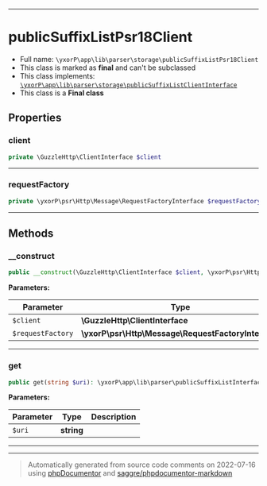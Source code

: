 ***

# publicSuffixListPsr18Client





* Full name: `\yxorP\app\lib\parser\storage\publicSuffixListPsr18Client`
* This class is marked as **final** and can't be subclassed
* This class implements:
[`\yxorP\app\lib\parser\storage\publicSuffixListClientInterface`](./publicSuffixListClientInterface.md)
* This class is a **Final class**



## Properties


### client



```php
private \GuzzleHttp\ClientInterface $client
```






***

### requestFactory



```php
private \yxorP\psr\Http\Message\RequestFactoryInterface $requestFactory
```






***

## Methods


### __construct



```php
public __construct(\GuzzleHttp\ClientInterface $client, \yxorP\psr\Http\Message\RequestFactoryInterface $requestFactory): mixed
```








**Parameters:**

| Parameter | Type | Description |
|-----------|------|-------------|
| `$client` | **\GuzzleHttp\ClientInterface** |  |
| `$requestFactory` | **\yxorP\psr\Http\Message\RequestFactoryInterface** |  |




***

### get



```php
public get(string $uri): \yxorP\app\lib\parser\publicSuffixListInterface
```








**Parameters:**

| Parameter | Type | Description |
|-----------|------|-------------|
| `$uri` | **string** |  |




***


***
> Automatically generated from source code comments on 2022-07-16 using [phpDocumentor](http://www.phpdoc.org/) and [saggre/phpdocumentor-markdown](https://github.com/Saggre/phpDocumentor-markdown)
